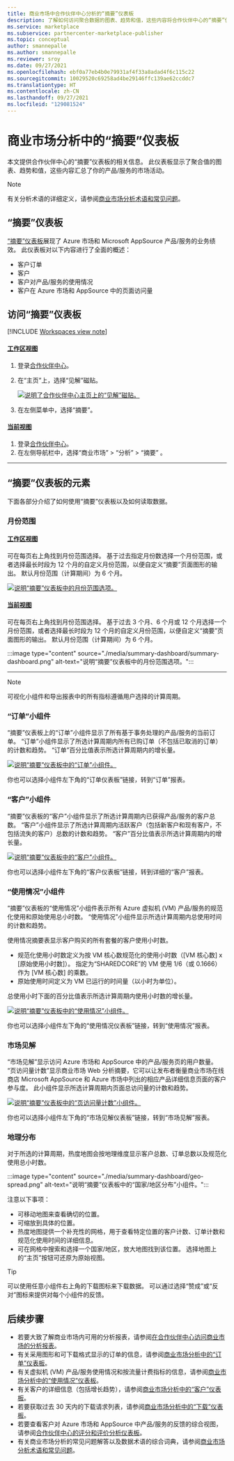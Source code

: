 ```yaml
---
title: 商业市场中合作伙伴中心分析的“摘要”仪表板
description: 了解如何访问聚合数据的图表、趋势和值，这些内容将合作伙伴中心的“摘要”仪表板中的活动汇总在一起。
ms.service: marketplace
ms.subservice: partnercenter-marketplace-publisher
ms.topic: conceptual
author: smannepalle
ms.author: smannepalle
ms.reviewer: sroy
ms.date: 09/27/2021
ms.openlocfilehash: ebf0a77eb4b0e79931af4f33a8adad4f6c115c22
ms.sourcegitcommit: 10029520c69258ad4be29146ffc139ae62ccddc7
ms.translationtype: HT
ms.contentlocale: zh-CN
ms.lasthandoff: 09/27/2021
ms.locfileid: "129081524"
---
```

# <a name="summary-dashboard-in-commercial-marketplace-analytics"></a>商业市场分析中的“摘要”仪表板

本文提供合作伙伴中心的“摘要”仪表板的相关信息。 此仪表板显示了聚合值的图表、趋势和值，这些内容汇总了你的产品/服务的市场活动。

>[!NOTE]
> 有关分析术语的详细定义，请参阅[商业市场分析术语和常见问题](./analytics-faq.yml)。

## <a name="summary-dashboard"></a>“摘要”仪表板

[“摘要”仪表板](https://go.microsoft.com/fwlink/?linkid=2165765)展现了 Azure 市场和 Microsoft AppSource 产品/服务的业务绩效。 此仪表板对以下内容进行了全面的概述：

- 客户订单
- 客户
- 客户对产品/服务的使用情况
- 客户在 Azure 市场和 AppSource 中的页面访问量

## <a name="access-the-summary-dashboard"></a>访问“摘要”仪表板

[!INCLUDE [Workspaces view note](./includes/preview-interface.md)]

#### <a name="workspaces-view"></a>[工作区视图](#tab/workspaces-view)

1. 登录[合作伙伴中心](https://partner.microsoft.com/dashboard/home)。
1. 在“主页”上，选择“见解”磁贴。

    [ ![说明了合作伙伴中心主页上的“见解”磁贴。](./media/workspaces/partner-center-insights-tile.png) ](./media/workspaces/partner-center-insights-tile.png#lightbox)

1. 在左侧菜单中，选择“摘要”。

#### <a name="current-view"></a>[当前视图](#tab/current-view)

1. 登录[合作伙伴中心](https://partner.microsoft.com/dashboard/home)。
1. 在左侧导航栏中，选择“商业市场” > “分析” > “摘要”  。

---

## <a name="elements-of-the-summary-dashboard"></a>“摘要”仪表板的元素

下面各部分介绍了如何使用“摘要”仪表板以及如何读取数据。

### <a name="month-range"></a>月份范围

#### <a name="workspaces-view"></a>[工作区视图](#tab/workspaces-view)

可在每页右上角找到月份范围选择。 基于过去指定月份数选择一个月份范围，或者选择最长时段为 12 个月的自定义月份范围，以便自定义“摘要”页面图形的输出。 默认月份范围（计算期间）为 6 个月。

[![说明“摘要”仪表板中的月份范围选项。](./media/summary-dashboard/summary-dashboard-filters.png)](./media/summary-dashboard/summary-dashboard-filters.png#lightbox)

#### <a name="current-view"></a>[当前视图](#tab/current-view)

可在每页右上角找到月份范围选择。 基于过去 3 个月、6 个月或 12 个月选择一个月份范围，或者选择最长时段为 12 个月的自定义月份范围，以便自定义“摘要”页面图形的输出。 默认月份范围（计算期间）为 6 个月。

:::image type="content" source="./media/summary-dashboard/summary-dashboard.png" alt-text="说明“摘要”仪表板中的月份范围选项。":::

---

> [!NOTE]
> 可视化小组件和导出报表中的所有指标遵循用户选择的计算周期。

### <a name="orders-widget"></a>“订单”小组件

“摘要”仪表板上的“订单”小组件显示了所有基于事务处理的产品/服务的当前订单。 “订单”小组件显示了所选计算周期内所有已购订单（不包括已取消的订单）的计数和趋势。 “订单”百分比值表示所选计算周期内的增长量。

[![说明“摘要”仪表板中的“订单”小组件。](./media/summary-dashboard/orders-widget.png)](./media/summary-dashboard/orders-widget.png#lightbox)


你也可以选择小组件左下角的“订单仪表板”链接，转到“订单”报表。

### <a name="customers-widget"></a>“客户”小组件

“摘要”仪表板的“客户”小组件显示了所选计算周期内已获得产品/服务的客户总数。 “客户”小组件显示了所选计算周期内活跃客户（包括新客户和现有客户，不包括流失的客户）总数的计数和趋势。 “客户”百分比值表示所选计算周期内的增长量。

[![说明“摘要”仪表板中的“客户”小组件。](./media/summary-dashboard/customers-widget.png)](./media/summary-dashboard/customers-widget.png#lightbox)

你也可以选择小组件左下角的“客户仪表板”链接，转到详细的“客户”报表。

### <a name="usage-widget"></a>“使用情况”小组件

“摘要”仪表板的“使用情况”小组件表示所有 Azure 虚拟机 (VM) 产品/服务的规范化使用和原始使用总小时数。 “使用情况”小组件显示所选计算周期内总使用时间的计数和趋势。

使用情况摘要表显示客户购买的所有套餐的客户使用小时数。

- 规范化使用小时数定义为按 VM 核心数规范化的使用小时数（[VM 核心数] x [原始使用小时数]）。 指定为“SHAREDCORE”的 VM 使用 1/6（或 0.1666）作为 [VM 核心数] 的乘数。
- 原始使用时间定义为 VM 已运行的时间量（以小时为单位）。

总使用小时下面的百分比值表示所选计算周期内使用小时数的增长量。

[![说明“摘要”仪表板中的“使用情况”小组件。](./media/summary-dashboard/usage-widget.png)](./media/summary-dashboard/usage-widget.png#lightbox)

你也可以选择小组件左下角的“使用情况仪表板”链接，转到“使用情况”报表。

### <a name="marketplace-insights"></a>市场见解

“市场见解”显示访问 Azure 市场和 AppSource 中的产品/服务页的用户数量。 “页访问量计数”显示商业市场 Web 分析摘要，它可以让发布者衡量商业市场在线商店 Microsoft AppSource 和 Azure 市场中列出的相应产品详细信息页面的客户参与度。 此小组件显示所选计算周期内页面总访问量的计数和趋势。

[![说明“摘要”仪表板中的“页访问量计数”小组件。](./media/summary-dashboard/page-visit-count.png)](./media/summary-dashboard/page-visit-count.png#lightbox)

你也可以选择小组件左下角的“市场见解仪表板”链接，转到“市场见解”报表。

### <a name="geographical-spread"></a>地理分布

对于所选的计算周期，热度地图会按地理维度显示客户总数、订单总数以及规范化使用总小时数。

:::image type="content" source="./media/summary-dashboard/geo-spread.png" alt-text="说明“摘要”仪表板中的“国家/地区分布”小组件。":::

注意以下事项：

- 可移动地图来查看确切的位置。
- 可缩放到具体的位置。
- 热度地图提供一个补充性的网格，用于查看特定位置的客户计数、订单计数和规范化使用时间的详细信息。
- 可在网格中搜索和选择一个国家/地区，放大地图找到该位置。 选择地图上的“主页”按钮可还原为原始视图。

> [!TIP]
> 可以使用任意小组件右上角的下载图标来下载数据。 可以通过选择“赞成”或“反对”图标来提供对每个小组件的反馈。

## <a name="next-steps"></a>后续步骤

- 若要大致了解商业市场内可用的分析报表，请参阅[在合作伙伴中心访问商业市场的分析报表](analytics.md)。
- 有关采用图形和可下载格式显示的订单的信息，请参阅[商业市场分析中的“订单”仪表板](orders-dashboard.md)。
- 有关虚拟机 (VM) 产品/服务使用情况和按流量计费指标的信息，请参阅[商业市场分析中的“使用情况”仪表板](usage-dashboard.md)。
- 有关客户的详细信息（包括增长趋势），请参阅[商业市场分析中的“客户”仪表板](customer-dashboard.md)。
- 若要获取过去 30 天内的下载请求列表，请参阅[商业市场分析中的“下载”仪表板](downloads-dashboard.md)。
- 若要查看客户对 Azure 市场和 AppSource 中产品/服务的反馈的综合视图，请参阅[合作伙伴中心的评分和评价分析仪表板](ratings-reviews.md)。
- 有关商业市场分析的常见问题解答以及数据术语的综合词典，请参阅[商业市场分析术语和常见问题](./analytics-faq.yml)。
